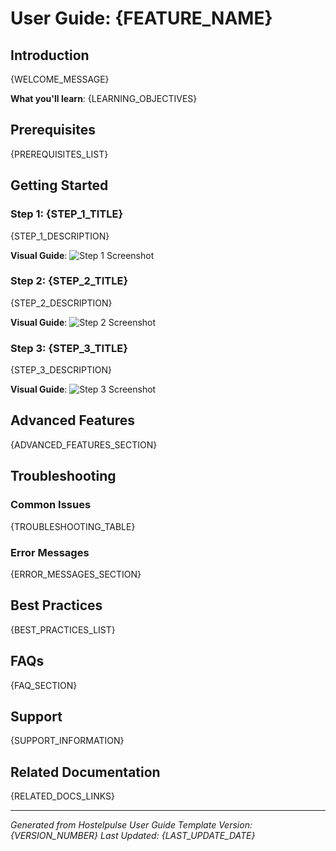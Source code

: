 # User Guide: {FEATURE_NAME}

## Introduction
{WELCOME_MESSAGE}

**What you'll learn**: {LEARNING_OBJECTIVES}

## Prerequisites
{PREREQUISITES_LIST}

## Getting Started

### Step 1: {STEP_1_TITLE}
{STEP_1_DESCRIPTION}

**Visual Guide**:
![Step 1 Screenshot]({STEP_1_IMAGE})

### Step 2: {STEP_2_TITLE}
{STEP_2_DESCRIPTION}

**Visual Guide**:
![Step 2 Screenshot]({STEP_2_IMAGE})

### Step 3: {STEP_3_TITLE}
{STEP_3_DESCRIPTION}

**Visual Guide**:
![Step 3 Screenshot]({STEP_3_IMAGE})

## Advanced Features
{ADVANCED_FEATURES_SECTION}

## Troubleshooting

### Common Issues
{TROUBLESHOOTING_TABLE}

### Error Messages
{ERROR_MESSAGES_SECTION}

## Best Practices
{BEST_PRACTICES_LIST}

## FAQs
{FAQ_SECTION}

## Support
{SUPPORT_INFORMATION}

## Related Documentation
{RELATED_DOCS_LINKS}

---
*Generated from Hostelpulse User Guide Template*
*Version: {VERSION_NUMBER}*
*Last Updated: {LAST_UPDATE_DATE}*